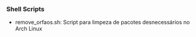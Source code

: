 ### Shell Scripts  

- remove_orfaos.sh:
Script para limpeza de pacotes desnecessários no Arch Linux
